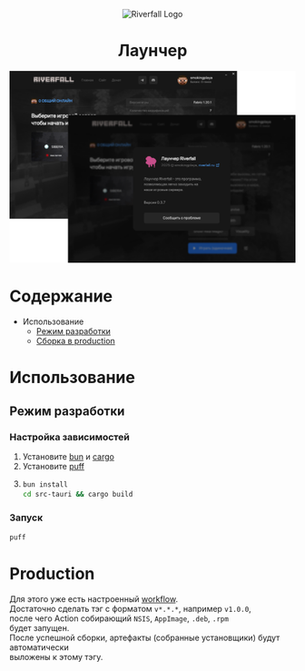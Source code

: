 <p align="center">
  <img src="https://avatars.githubusercontent.com/u/184562985?s=200&v=4" alt="Riverfall Logo">
</p>

<h1 align="center">Лаунчер</h1>

![launcher showcase](./assets/launcher.png)

<!-- <h3 align="center">
<div align="center">
  <img src="https://img.shields.io/github/release/riverfall/launcher.svg">
  <img src="https://img.shields.io/github/license/riverfall/launcher.svg">
  <img src="https://img.shields.io/github/issues/riverfall/launcher.svg">
</div>
</h3> -->

# Содержание
* Использование
  * [Режим разработки](#режим-разработки)
  * [Сборка в production](#production)


# Использование
## Режим разработки
### Настройка зависимостей
1. Установите [bun](https://bun.sh) и [cargo](https://rust-lang.org)
2. Установите [puff](https://github.com/smokingplaya/puff)
3.  ```bash
    bun install
    cd src-tauri && cargo build
    ```
### Запуск
```bash
puff
```

# Production
Для этого уже есть настроенный [workflow](./.github/workflows/build.yml).\
Достаточно сделать тэг с форматом `v*.*.*`, например `v1.0.0`,\
после чего Action собирающий `NSIS`, `AppImage`, `.deb`, `.rpm`\
будет запущен.\
После успешной сборки, артефакты (собранные установщики) будут автоматически\
выложены к этому тэгу.